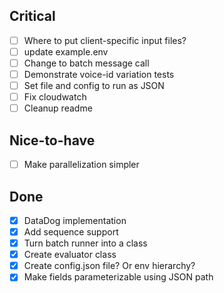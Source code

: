 ## Critical
- [ ] Where to put client-specific input files?
- [ ] update example.env
- [ ] Change to batch message call
- [ ] Demonstrate voice-id variation tests
- [ ] Set file and config to run as JSON
- [ ] Fix cloudwatch
- [ ] Cleanup readme

## Nice-to-have
- [ ] Make parallelization simpler

## Done
- [X] DataDog implementation
- [X] Add sequence support
- [X] Turn batch runner into a class
- [X] Create evaluator class
- [X] Create config.json file? Or env hierarchy?
- [X] Make fields parameterizable using JSON path
